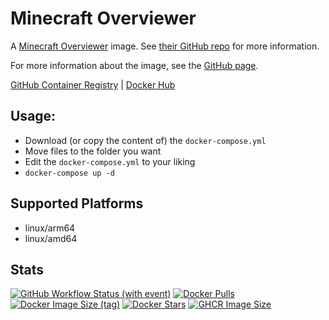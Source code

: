 # Minecraft Overviewer

A [Minecraft Overviewer](https://github.com/overviewer/Minecraft-Overviewer) image. See [their GitHub repo](https://github.com/overviewer/Minecraft-Overviewer) for more information.

For more information about the image, see the [GitHub page](https://github.com/Zottelchen/docker-container/overviewer).

[GitHub Container Registry](https://github.com/users/Zottelchen/packages/container/package/overviewer) | [Docker Hub](https://hub.docker.com/r/zottelchen/overviewer)

## Usage:

- Download (or copy the content of) the `docker-compose.yml`
- Move files to the folder you want
- Edit the `docker-compose.yml` to your liking
- `docker-compose up -d`

## Supported Platforms

- linux/arm64
- linux/amd64

## Stats

[![GitHub Workflow Status (with event)](https://img.shields.io/github/actions/workflow/status/zottelchen/docker-container/overviewer_docker.yml?logo=github)](https://github.com/Zottelchen/docker-container/actions/workflows/overviewer_docker.yml)
[![Docker Pulls](https://img.shields.io/docker/pulls/zottelchen/overviewer?logo=docker)](https://hub.docker.com/r/zottelchen/overviewer)
[![Docker Image Size (tag)](https://img.shields.io/docker/image-size/zottelchen/overviewer/latest?logo=docker)](https://hub.docker.com/r/zottelchen/overviewer)
[![Docker Stars](https://img.shields.io/docker/stars/zottelchen/overviewer?label=%E2%AD%90%20docker%20stars)](https://hub.docker.com/r/zottelchen/overviewer)
[![GHCR Image Size](https://ghcr-badge.egpl.dev/zottelchen/overviewer/size)](https://github.com/users/Zottelchen/packages/container/package/overviewer)
